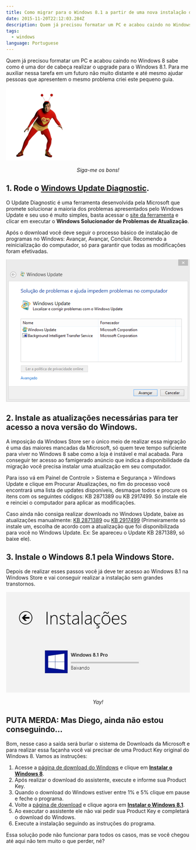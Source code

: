 ```yaml
---
title: Como migrar para o Windows 8.1 a partir de uma nova instalação do Windows 8
date: 2015-11-20T22:12:03.284Z
description: Quem já precisou formatar um PC e acabou caindo no Windows 8 sabe como é uma dor de cabeça realizar o upgrade para o Windows 8.1.
tags:
  - windows
language: Portuguese
---
```


Quem já precisou formatar um PC e acabou caindo no Windows 8 sabe como é uma dor de cabeça realizar o upgrade para o Windows 8.1. Para me auxiliar nessa tarefa em um futuro não muito distante e até mesmo ajudar pessoas que apresentem o mesmo problema criei este pequeno guia.

![Foto do chapolin colorado](./como-migrar-para-o-windows-8-1-01.png)

<center><em>Siga-me os bons!</em></center>

## 1. Rode o [Windows Update Diagnostic](http://go.microsoft.com/?linkid=9830262).

O Update Diagnostic é uma ferramenta desenvolvida pela Microsoft que promete solucionar a maioria dos problemas apresentados pelo Windows Update e seu uso é muito simples, basta acessar o [site da ferramenta](http://windows.microsoft.com/pt-br/windows/troubleshoot-problems-installing-updates#1TC=windows-8) e clicar em executar o **Windows Solucionador de Problemas de Atualização**.

Após o download você deve seguir o processo básico de instalação de programas no Windows: Avançar, Avançar, Concluir. Recomendo a reinicialização do computador, só para garantir que todas as modificações foram efetivadas.

![Foto do Windows Update Diagnostic](./como-migrar-para-o-windows-8-1-02.png)

## 2. Instale as atualizações necessárias para ter acesso a nova versão do Windows.

A imposição da Windows Store ser o único meio de realizar essa migração é uma das maiores mancadas da Microsoft, só quem teve tempo suficiente para viver no Windows 8 sabe como a loja é instável e mal acabada. Para conseguir ter acesso ao famigerado anúncio que indica a disponibilidade da migração você precisa instalar uma atualização em seu computador.

Para isso vá em Painel de Controle > Sistema e Segurança > Windows Update e clique em Procurar Atualizações, no fim do processo você encontrará uma lista de updates disponíveis, desmaque todos e procure os itens com os seguintes códigos: KB 2871389 ou KB 2917499. Só instale ele e reinciei o computador para aplicar as modificações.

Caso ainda não consiga realizar downloads no Windows Update, baixe as atualizações manualmente: [KB 2871389](http://www.microsoft.com/pt-br/download/details.aspx?id=40076) ou [KB 2917499](http://www.microsoft.com/pt-br/download/details.aspx?id=41587) (Primeiramente só instale um, escolha de acordo com a atualização que foi disponibilizada para você no Windows Update. Ex: Se apareceu o Update KB 2871389, só baixe ele).

## 3. Instale o Windows 8.1 pela Windows Store.

Depois de realizar esses passos você já deve ter acesso ao Windows 8.1 na Windows Store e vai conseguir realizar a instalação sem grandes transtornos.

![Foto do Download do Windows 8.1 na Windows Store](./como-migrar-para-o-windows-8-1-03.jpeg)

<center><em>Yay!</em></center>

## PUTA MERDA: Mas Diego, ainda não estou conseguindo…

Bom, nesse caso a saída será burlar o sistema de Downloads da Microsoft e para realizar essa façanha você vai precisar de uma Product Key original do Windows 8. Vamos as instruções:

1. Acesse a [página de download do Windows](http://windows.microsoft.com/pt-br/windows-8/upgrade-product-key-only) e clique em **[Instalar o Windows 8](http://go.microsoft.com/fwlink/p/?LinkID=317630)**.
2. Após realizar o download do assistente, execute e informe sua Product Key.
3. Quando o download do Windows estiver entre 1% e 5% clique em pause e feche o programa.
4. Volte a [página de download](http://windows.microsoft.com/pt-br/windows-8/upgrade-product-key-only) e clique agora em **[Instalar o Windows 8.1](http://go.microsoft.com/fwlink/p/?LinkId=271128)**.
5. Ao executar o assistente ele não vai pedir sua Product Key e completará o download do Windows.
6. Execute a instalação seguindo as instruções do programa.

Essa solução pode não funcionar para todos os casos, mas se você chegou até aqui não tem muito o que perder, né?
